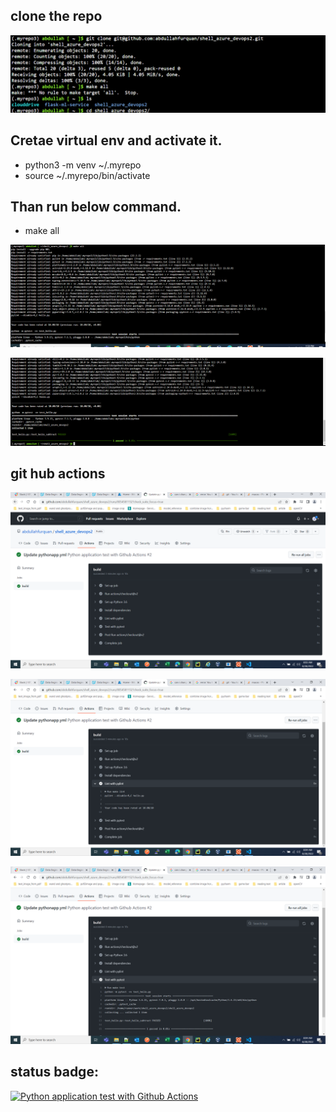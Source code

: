 ## clone the repo 


![alt text](https://github.com/abdullahfurquan/starter_file/blob/main/4_project_clone.PNG)



## Cretae virtual env and activate it. 
* python3 -m venv ~/.myrepo
* source ~/.myrepo/bin/activate
 
## Than run below command.
* make all

![alt text](https://github.com/abdullahfurquan/starter_file/blob/main/4_make_all.PNG)


![alt text](https://github.com/abdullahfurquan/starter_file/blob/main/4_make_all_b.PNG)


## git hub actions 

![alt text](https://github.com/abdullahfurquan/starter_file/blob/main/5_github_actions1.PNG)



![alt text](https://github.com/abdullahfurquan/starter_file/blob/main/5_githb_acttions2.PNG )



![alt text](https://github.com/abdullahfurquan/starter_file/blob/main/5_githhub_actions3.PNG)



## status badge:
[![Python application test with Github Actions](https://github.com/abdullahfurquan/shell_azure_devops2/actions/workflows/pythonapp.yml/badge.svg)](https://github.com/abdullahfurquan/shell_azure_devops2/actions/workflows/pythonapp.yml)


